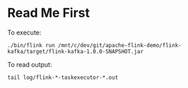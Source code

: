 # Read Me First

To execute:
```shell
./bin/flink run /mnt/c/dev/git/apache-flink-demo/flink-kafka/target/flink-kafka-1.0.0-SNAPSHOT.jar
```

To read output:
```shell
tail log/flink-*-taskexecutor-*.out
```

